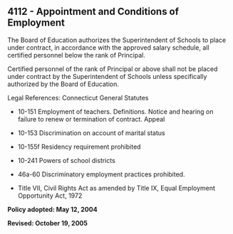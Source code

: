 ## 4112 - Appointment and Conditions of Employment

The Board of Education authorizes the Superintendent of Schools to place under contract, in accordance with the approved salary schedule, all certified personnel below the rank of Principal.

Certified personnel of the rank of Principal or above shall not be placed under contract by the Superintendent of Schools unless specifically authorized by the Board of Education.

Legal References:  Connecticut General Statutes

* 10-151 Employment of teachers. Definitions. Notice and hearing on failure to renew or termination of contract. Appeal

* 10-153 Discrimination on account of marital status

* 10-155f Residency requirement prohibited

* 10-241 Powers of school districts

* 46a-60 Discriminatory employment practices prohibited.

* Title VII, Civil Rights Act as amended by Title IX, Equal Employment Opportunity Act, 1972

**Policy adopted:  May 12, 2004**

**Revised:  October 19, 2005**

